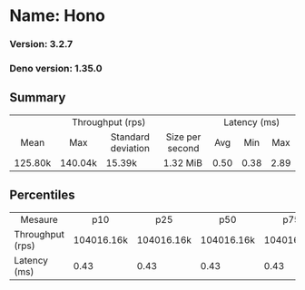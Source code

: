 # Name: Hono 
  
  ### Version: 3.2.7
  ### Deno version: 1.35.0

## Summary
<table>
<tr>
    <td align="center" colspan="4">Throughput (rps)</td>
    <td align="center" colspan="3">Latency (ms)</td>
</tr>
<tr>
    <td align="center">Mean</td>
    <td align="center">Max</td>
    <td align="center">Standard deviation</td>
    <td align="center">Size per second</td>
    <td align="center">Avg</td>
    <td align="center">Min</td>
    <td align="center">Max</td>
</tr>
<tr>
    <td>125.80k</td>
    <td>140.04k</td>
    <td>15.39k</td>
    <td>1.32 MiB</td>
    <td>0.50</td>
    <td>0.38</td>
    <td>2.89</td>
</tr>
</table>

## Percentiles

<table>
<tr>
  <td align="center">Mesaure</td>
  <td align="center">p10</td>
  <td align="center">p25</td>
  <td align="center">p50</td>
  <td align="center">p75</td>
  <td align="center">p90</td>
  <td align="center">p95</td>
  <td align="center">p99</td>
</tr>
<tr>
  <td>Throughput (rps)</td>
  <td>104016.16k</td>
  <td>104016.16k</td>
  <td>104016.16k</td>
  <td>104016.16k</td>
  <td>140038.47k</td>
  <td>140038.47k</td>
  <td>140038.47k</td>
</tr>
<tr>
  <td>Latency (ms)</td>
  <td>0.43</td>
  <td>0.43</td>
  <td>0.43</td>
  <td>0.43</td>
  <td>0.56</td>
  <td>0.77</td>
  <td>1.03</td>
</tr>
</table>
